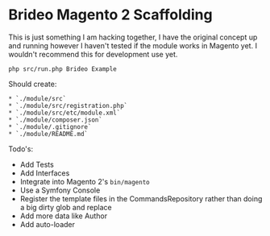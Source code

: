 # Brideo Magento 2 Scaffolding

This is just something I am hacking together, I have the original concept up and running however I haven't tested if the module works in Magento yet. I wouldn't recommend this for development use yet.

    php src/run.php Brideo Example

Should create:

    * `./module/src`
    * `./module/src/registration.php`
    * `./module/src/etc/module.xml`
    * `./module/composer.json`
    * `./module/.gitignore`
    * `./module/README.md`


Todo's:

* Add Tests
* Add Interfaces
* Integrate into Magento 2's `bin/magento`
* Use a Symfony Console
* Register the template files in the CommandsRepository rather than doing a big dirty glob and replace
* Add more data like Author
* Add auto-loader
